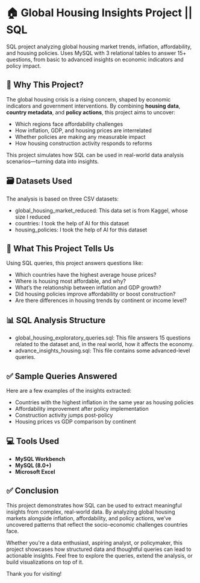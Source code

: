 # 🏠 Global Housing Insights Project || SQL
SQL project analyzing global housing market trends, inflation, affordability, and housing policies. Uses MySQL with 3 relational tables to answer 15+ questions, from basic to advanced insights on economic indicators and policy impact.

## 📌 Why This Project?

The global housing crisis is a rising concern, shaped by economic indicators and government interventions. By combining **housing data**, **country metadata**, and **policy actions**, this project aims to uncover:

- Which regions face affordability challenges
- How inflation, GDP, and housing prices are interrelated
- Whether policies are making any measurable impact
- How housing construction activity responds to reforms

This project simulates how SQL can be used in real-world data analysis scenarios—turning data into insights.

## 🗃️ Datasets Used

The analysis is based on three CSV datasets:

- global_housing_market_reduced: This data set is from Kaggel, whose size I reduced
- countries: I took the help of AI for this dataset
- housing_policies: I took the help of AI for this dataset

## 🧠 What This Project Tells Us

Using SQL queries, this project answers questions like:

- Which countries have the highest average house prices?
- Where is housing most affordable, and why?
- What’s the relationship between inflation and GDP growth?
- Did housing policies improve affordability or boost construction?
- Are there differences in housing trends by continent or income level?

## 📊 SQL Analysis Structure

- global_housing_exploratory_queries.sql: This file answers 15 questions related to the dataset and, in the real world, how it affects the economy.
- advance_insights_housing.sql: This file contains some advanced-level queries.

## ✅ Sample Queries Answered

Here are a few examples of the insights extracted:

- Countries with the highest inflation in the same year as housing policies
- Affordability improvement after policy implementation
- Construction activity jumps post-policy
- Housing prices vs GDP comparison by continent

## 💻 Tools Used

- **MySQL Workbench**
- **MySQL (8.0+)**
- **Microsoft Excel**

## ✅ Conclusion

This project demonstrates how SQL can be used to extract meaningful insights from complex, real-world data. By analyzing global housing markets alongside inflation, affordability, and policy actions, we’ve uncovered patterns that reflect the socio-economic challenges countries face.

Whether you're a data enthusiast, aspiring analyst, or policymaker, this project showcases how structured data and thoughtful queries can lead to actionable insights. Feel free to explore the queries, extend the analysis, or build visualizations on top of it.

Thank you for visiting!
